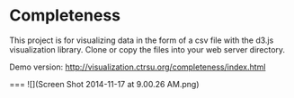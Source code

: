 Completeness
============

This project is for visualizing data in the form of a csv file with the d3.js visualization library.  Clone or copy the files into your web server directory.

Demo version: http://visualization.ctrsu.org/completeness/index.html

===
![](Screen Shot 2014-11-17 at 9.00.26 AM.png)

